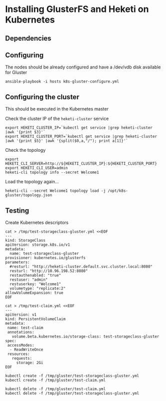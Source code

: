 

# Installing GlusterFS and Heketi on Kubernetes



## Dependencies


## Configuring

The nodes should be already configured and have a /dev/vdb disk available for Gluster 

```
ansible-playbook -i hosts k8s-gluster-configure.yml
```

## Configuring the cluster
This should be executed in the Kubernetes master 

Check the cluster IP of the `heketi-cluster` service
```
export HEKETI_CLUSTER_IP=`kubectl get service |grep heketi-cluster |awk '{print $3}'`
export HEKETI_CLUSTER_PORT=`kubectl get service |grep heketi-cluster |awk '{print $5}' |awk '{split($0,a,"/"); print a[1]}'`
```

Check the topology
```
export HEKETI_CLI_SERVER=http://${HEKETI_CLUSTER_IP}:${HEKETI_CLUSTER_PORT}
export HEKETI_CLI_USER=admin
heketi-cli topology info --secret Welcome1
```


Load the topology again...
```
heketi-cli --secret Welcome1 topology load -j /opt/k8s-gluster/topology.json
```

## Testing

Create Kubernetes descriptors
```
cat > /tmp/test-storageclass-gluster.yml <<EOF
---  
kind: StorageClass
apiVersion: storage.k8s.io/v1
metadata:
  name: test-storageclass-gluster
provisioner: kubernetes.io/glusterfs
parameters:
  #resturl: "http://heketi-cluster.default.svc.cluster.local:8080"
  resturl: "http://10.96.198.52:8080"
  restauthenabled: "true"
  restuser: "admin"
  restuserkey: "Welcome1"
  volumetype: "replicate:2"
allowVolumeExpansion: true
EOF
```


```
cat > /tmp/test-claim.yml <<EOF
---
apiVersion: v1
kind: PersistentVolumeClaim
metadata:
 name: test-claim
 annotations:
   volume.beta.kubernetes.io/storage-class: test-storageclass-gluster
spec:
 accessModes:
  - ReadWriteOnce
 resources:
   requests:
     storage: 2Gi
EOF
```

```
kubectl create -f /tmp/gluster/test-storageclass-gluster.yml
kubectl create -f /tmp/gluster/test-claim.yml
```

```
kubectl delete -f /tmp/gluster/test-claim.yml 
kubectl delete -f /tmp/gluster/test-storageclass-gluster.yml
```

